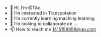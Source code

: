 - 👋 Hi, I’m @TAo
- 👀 I’m interested in Transpotation
- 🌱 I’m currently learning maching learning
- 💞️ I’m looking to collaborate on ...
- 📫 How to reach me 1415158858@qq.com

<!---
DLDSB/DLDSB is a ✨ special ✨ repository because its `README.md` (this file) appears on your GitHub profile.
You can click the Preview link to take a look at your changes.
--->
